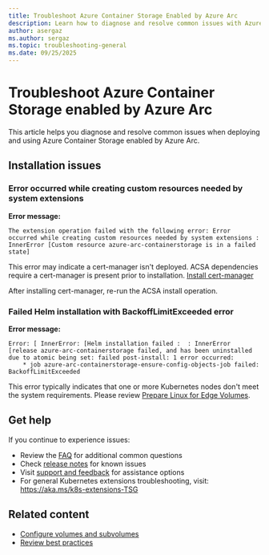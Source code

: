 ```yaml
---
title: Troubleshoot Azure Container Storage Enabled by Azure Arc
description: Learn how to diagnose and resolve common issues with Azure Container Storage enabled by Azure Arc.
author: asergaz
ms.author: sergaz
ms.topic: troubleshooting-general
ms.date: 09/25/2025
---
```


# Troubleshoot Azure Container Storage enabled by Azure Arc

This article helps you diagnose and resolve common issues when deploying and using Azure Container Storage enabled by Azure Arc.

## Installation issues

### Error occurred while creating custom resources needed by system extensions

**Error message:**
```
The extension operation failed with the following error: Error occurred while creating custom resources needed by system extensions : InnerError [Custom resource azure-arc-containerstorage is in a failed state]
```

This error may indicate a cert-manager isn't deployed.
ACSA dependencies require a cert-manager is present prior to installation.
[Install cert-manager](quickstart-install.md#step-2-install-azure-iot-operations-dependencies)

After installing cert-manager, re-run the ACSA install operation.

### Failed Helm installation with BackoffLimitExceeded error

**Error message:**
```
Error: [ InnerError: [Helm installation failed :  : InnerError [release azure-arc-containerstorage failed, and has been uninstalled due to atomic being set: failed post-install: 1 error occurred:
	* job azure-arc-containerstorage-ensure-config-objects-job failed: BackoffLimitExceeded
```

This error typically indicates that one or more Kubernetes nodes don't meet the system requirements.
Please review [Prepare Linux for Edge Volumes](howto-prepare-linux-edge-volumes.md).

## Get help

If you continue to experience issues:

- Review the [FAQ](faq.yml) for additional common questions
- Check [release notes](release-notes.md) for known issues
- Visit [support and feedback](support-feedback.md) for assistance options
- For general Kubernetes extensions troubleshooting, visit: https://aka.ms/k8s-extensions-TSG

## Related content

- [Configure volumes and subvolumes](volumes-subvolumes.md)
- [Review best practices](storage-options.md)
